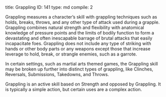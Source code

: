 title:          Grappling
ID:             141
type:           md
compile:        2


Grappling measures a character’s skill with grappling techniques such as holds, breaks, throws, and any other type of attack used during a grapple. Grappling combines natural strength and flexibility with anatomical knowledge of pressure points and the limits of bodily function to form a devastating and often inescapable barrage of brutal attacks that easily incapacitate foes. Grappling does not include any type of striking with hands or other body parts or any weapons except those that increase leverage to hold, break, or strangle enemies, such as a garrote.

In certain settings, such as martial arts themed games, the Grappling skill may be broken up further into distinct types of grappling, like Clinches, Reversals, Submissions, Takedowns, and Throws.

Grappling is an active skill based on Strength and opposed by Grappling. It is typically a simple action, but certain uses are a complex action.